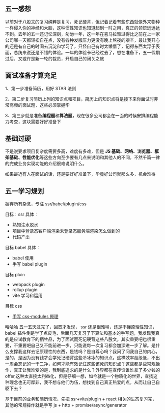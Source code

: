 ## 五一感想

以前对于八股文的复习纯粹是复习，死记硬背，但记着记着有些东西就像外来物种一样侵入你的神经和大脑，这种惯性知识也知道起到一时之用，真正的领悟远远达不到。去年的五一还记忆深刻，匆匆一年，这一年在喜马拉雅过得比之前在上一家公司哪一天都轻松自在点，没有各种发版压力更没有晚上熬夜的艰辛，最让我开心的还是有自己的时间去沉淀和学习了，只怪自己有时太懒惰了，记得东西太浮于表面，总统来说还是不错的体验。一年的体验卡已经过去了，想在准备下，五一假期过后，又或许是新一轮的裁员，开启自己的闭关之旅

## 面试准备才算充足

1、第一步准备简历，用好 STAR 法则

2、第二步复习简历上列的知识点和项目，简历上的知识点将是接下来你面试时非常高频的面试题，这些必须掌握牢

3、第三步就是准备**编程题**和**算法题**，现在很多公司都会在一面的时候安排编程能力考查，这块需要好好准备下

## 基础过硬

不是说要求项目复杂度需要多高，难度有多难，但是 **JS 基础、网络、浏览器、框架基础、性能优化**等这些方向至少要有几点来说明和其他人的不同，不然千篇一律的完成业务实现功能的介绍很难说明什么。

如果最近有人在面试的话，还是要好好准备下，毕竟好公司就那么多，机会难得

## 五一学习规划

摒弃所有杂念，专注 ssr/babel/plugin/css

目标：ssr 具体：

- 熟知注水脱水
- 项目中登录态客户端渲染未登录态服务端渲染怎么做到的
- 代码产出

目标 babel 具体：

- babel 使用
- 手写 babel plugin

目标 pluin

- webpack plugin
- rollup plugin
- vite 学习和运用

目标 css

- [手写 css-modules 原理](https://mp.weixin.qq.com/s/CX-LC014iZ4vpTko59Sf7A)

哈哈哈 五一五天过完了，回首才发现， ssr 还是很难啃，还是不懂原理性知识，babel 插件倒是学了点皮毛，后面几天复习了下算法和基本的手写题，我发现我真的是应试教育下的牺牲品，为了面试而死记硬背这些八股文，其实重要吧也很重要，不重要吧自己又不能前进一步，只能说每一次复习都会加深进一步了解。是什么支撑我这样去记原理性的东西，是钱吗？是自尊心吗？我问了问我自己的内心，是的，是因为没有钱才会学死记硬背这些冷冰冰的知识点，这样效率超级低，不出一周会忘记的一干二净，如何才能有效记住这些该死的知识点？这些都是些常规操作，真正让我难受的是，我到底追求的是什么？外界都在宣传谁谁谁拿了多少钱的 offer,这种太直接太利益化，但是仔细一想，如今就是一个物质化的世界，宣扬这种理念也无可厚非，我不想与他们为伍，想找到自己真正热爱的点，从而让自己自驱下去？

基于目前的业务和简历情况，先把 ssr+vite/plugin + react 相关的生态复习完，其他的常规操作就是手写 js + http + promise/async/generator
